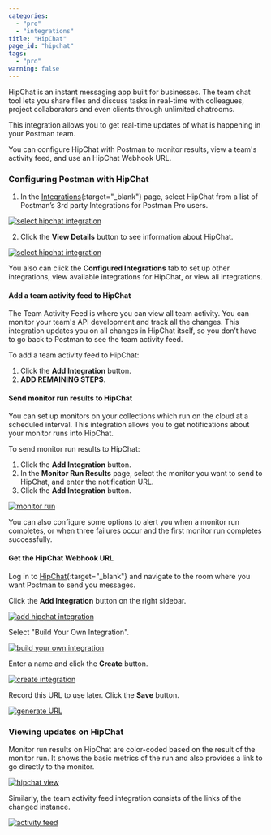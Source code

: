 ```yaml
---
categories:
  - "pro"
  - "integrations"
title: "HipChat"
page_id: "hipchat"
tags: 
  - "pro"
warning: false
---
```


HipChat is an instant messaging app built for businesses. The team chat tool lets you share files and discuss tasks in real-time with colleagues, project collaborators and even clients through unlimited chatrooms. 

This integration allows you to get real-time updates of what is happening in your Postman team.

You can configure HipChat with Postman to monitor results, view a team's activity feed, and use an HipChat Webhook URL.


### Configuring Postman with HipChat

1. In the [Integrations](https://app.getpostman.com/dashboard/integrations){:target="_blank"} page, select HipChat from a list of Postman’s 3rd party Integrations for Postman Pro users.

[![select hipchat integration](https://s3.amazonaws.com/postman-static-getpostman-com/postman-docs/integrations-hipchat.png)](https://s3.amazonaws.com/postman-static-getpostman-com/postman-docs/integrations-hipchat.png)

<ol start="2">
  <li>
    Click the <b>View Details</b> button to see information about HipChat.</li>
</ol>

[![select hipchat integration](https://s3.amazonaws.com/postman-static-getpostman-com/postman-docs/integrations-hipchat-confIntegrations.png)](https://s3.amazonaws.com/postman-static-getpostman-com/postman-docs/integrations-hipchat-confIntegrations.png)

You also can click the **Configured Integrations** tab to set up other integrations, view available integrations for HipChat, or view all integrations.


#### Add a team activity feed to HipChat

The Team Activity Feed is where you can view all team activity. You can monitor your team's API development and track all the changes. This integration updates you on all changes in HipChat itself, so you don’t have to go back to Postman to see the team activity feed.

To add a team activity feed to HipChat:
1. Click the **Add Integration** button.
2. **ADD REMAINING STEPS**.

#### Send monitor run results to HipChat

You can set up monitors on your collections which run on the cloud at a scheduled interval. This integration allows you to get notifications about your monitor runs into HipChat.

To send monitor run results to HipChat:
1. Click the **Add Integration** button.
2. In the **Monitor Run Results** page, select the monitor you want to send to HipChat, and enter the notification URL.
3. Click the **Add Integration** button.

[![monitor run ](https://s3.amazonaws.com/postman-static-getpostman-com/postman-docs/integrations-hipchat-monitorRun1.png)](https://s3.amazonaws.com/postman-static-getpostman-com/postman-docs/integrations-hipchat-monitorRun1.png)

You can also configure some options to alert you when a monitor run completes, or when three failures occur and the first monitor run completes successfully.

#### Get the HipChat Webhook URL

Log in to [HipChat](https://www.hipchat.com/sign_in){:target="_blank"} and navigate to the room where you want Postman to     send you messages. 

Click the **Add Integration** button on the right sidebar.

[![add hipchat integration](https://s3.amazonaws.com/postman-static-getpostman-com/postman-docs/58856804.png)](https://s3.amazonaws.com/postman-static-getpostman-com/postman-docs/58856804.png)

Select "Build Your Own Integration".

[![build your own integration](https://s3.amazonaws.com/postman-static-getpostman-com/postman-docs/58856838.png)](https://s3.amazonaws.com/postman-static-getpostman-com/postman-docs/58856838.png)

Enter a name and click the **Create** button.

[![create integration](https://s3.amazonaws.com/postman-static-getpostman-com/postman-docs/58856857.png)](https://s3.amazonaws.com/postman-static-getpostman-com/postman-docs/58856857.png)

Record this URL to use later. Click the **Save** button.

[![generate URL](https://s3.amazonaws.com/postman-static-getpostman-com/postman-docs/58856916.png)](https://s3.amazonaws.com/postman-static-getpostman-com/postman-docs/58856916.png)


### Viewing updates on HipChat

Monitor run results on HipChat are color-coded based on the result of the monitor run. It shows the basic metrics of the run and also provides a link to go directly to the monitor.

[![hipchat view](https://s3.amazonaws.com/postman-static-getpostman-com/postman-docs/58857265.png)](https://s3.amazonaws.com/postman-static-getpostman-com/postman-docs/58857265.png)

Similarly, the team activity feed integration consists of the links of the changed instance.

[![activity feed](https://s3.amazonaws.com/postman-static-getpostman-com/postman-docs/58858083.png)](https://s3.amazonaws.com/postman-static-getpostman-com/postman-docs/58858083.png)
